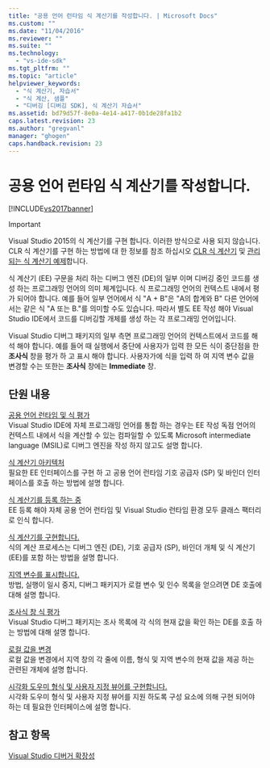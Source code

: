 ```yaml
---
title: "공용 언어 런타임 식 계산기를 작성합니다. | Microsoft Docs"
ms.custom: ""
ms.date: "11/04/2016"
ms.reviewer: ""
ms.suite: ""
ms.technology: 
  - "vs-ide-sdk"
ms.tgt_pltfrm: ""
ms.topic: "article"
helpviewer_keywords: 
  - "식 계산기, 자습서"
  - "식 계산, 샘플"
  - "디버깅 [디버깅 SDK], 식 계산기 자습서"
ms.assetid: bd79d57f-8e0a-4e14-a417-0b1de28fa1b2
caps.latest.revision: 23
ms.author: "gregvanl"
manager: "ghogen"
caps.handback.revision: 23
---
```

# 공용 언어 런타임 식 계산기를 작성합니다.
[!INCLUDE[vs2017banner](../../code-quality/includes/vs2017banner.md)]

> [!IMPORTANT]
>  Visual Studio 2015의 식 계산기를 구현 합니다. 이러한 방식으로 사용 되지 않습니다. CLR 식 계산기를 구현 하는 방법에 대 한 정보를 참조 하십시오 [CLR 식 계산기](https://github.com/Microsoft/ConcordExtensibilitySamples/wiki/CLR-Expression-Evaluators) 및 [관리 되는 식 계산기 예제](https://github.com/Microsoft/ConcordExtensibilitySamples/wiki/Managed-Expression-Evaluator-Sample)합니다.  
  
 식 계산기 \(EE\) 구문을 처리 하는 디버그 엔진 \(DE\)의 일부 이며 디버깅 중인 코드를 생성 하는 프로그래밍 언어의 의미 체계입니다. 식 프로그래밍 언어의 컨텍스트 내에서 평가 되어야 합니다. 예를 들어 일부 언어에서 식 "A \+ B"은 "A의 합계와 B" 다른 언어에서는 같은 식 "A 또는 B."를 의미할 수도 있습니다. 따라서 별도 EE 작성 해야 Visual Studio IDE에서 코드를 디버깅할 개체를 생성 하는 각 프로그래밍 언어입니다.  
  
 Visual Studio 디버그 패키지의 일부 측면 프로그래밍 언어의 컨텍스트에서 코드를 해석 해야 합니다. 예를 들어 때 실행에서 중단에 사용자가 입력 한 모든 식이 중단점을 한 **조사식** 창을 평가 하 고 표시 해야 합니다. 사용자가에 식을 입력 하 여 지역 변수 값을 변경할 수는 또한는 **조사식** 창에는 **Immediate** 창.  
  
## 단원 내용  
 [공용 언어 런타임 및 식 평가](../../extensibility/debugger/common-language-runtime-and-expression-evaluation.md)  
 Visual Studio IDE에 자체 프로그래밍 언어를 통합 하는 경우는 EE 작성 독점 언어의 컨텍스트 내에서 식을 계산할 수 있는 컴파일할 수 있도록 Microsoft intermediate language \(MSIL\)로 디버그 엔진을 작성 하지 않고도 설명 합니다.  
  
 [식 계산기 아키텍처](../../extensibility/debugger/expression-evaluator-architecture.md)  
 필요한 EE 인터페이스를 구현 하 고 공용 언어 런타임 기호 공급자 \(SP\) 및 바인더 인터페이스를 호출 하는 방법에 설명 합니다.  
  
 [식 계산기를 등록 하는 중](../../extensibility/debugger/registering-an-expression-evaluator.md)  
 EE 등록 해야 자체 공용 언어 런타임 및 Visual Studio 런타임 환경 모두 클래스 팩터리로 인식 합니다.  
  
 [식 계산기를 구현합니다.](../../extensibility/debugger/implementing-an-expression-evaluator.md)  
 식의 계산 프로세스는 디버그 엔진 \(DE\), 기호 공급자 \(SP\), 바인더 개체 및 식 계산기 \(EE\)를 포함 하는 방법을 설명 합니다.  
  
 [지역 변수를 표시합니다.](../../extensibility/debugger/displaying-locals.md)  
 방법, 실행이 일시 중지, 디버그 패키지가 로컬 변수 및 인수 목록을 얻으려면 DE 호출에 대해 설명 합니다.  
  
 [조사식 창 식 평가](../../extensibility/debugger/evaluating-a-watch-window-expression.md)  
 Visual Studio 디버그 패키지는 조사 목록에 각 식의 현재 값을 확인 하는 DE를 호출 하는 방법에 대해 설명 합니다.  
  
 [로컬 값을 변경](../../extensibility/debugger/changing-the-value-of-a-local.md)  
 로컬 값을 변경에서 지역 창의 각 줄에 이름, 형식 및 지역 변수의 현재 값을 제공 하는 관련된 개체에 설명 합니다.  
  
 [시각화 도우미 형식 및 사용자 지정 뷰어를 구현합니다.](../../extensibility/debugger/implementing-type-visualizers-and-custom-viewers.md)  
 시각화 도우미 형식 및 사용자 지정 뷰어를 지원 하도록 구성 요소에 의해 구현 되어야 하는 데 필요한 인터페이스에 설명 합니다.  
  
## 참고 항목  
 [Visual Studio 디버거 확장성](../../extensibility/debugger/visual-studio-debugger-extensibility.md)
